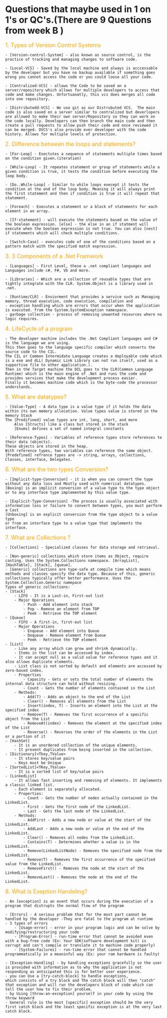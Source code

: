 # Questions that maybe used in 1 on 1's or QC's.(There are 9 Questions from week B )

<font size="4"> <span style="color: orange;">1. Types of Version Control Systems</span></font>

    - [Version-control-System] - also known as source control, is the practice of tracking and managing changes to software code.

    - [Local-VCS] - Saved by the local machine and always is acccessable by the developer but you have no backup available if something goes wrong you cannot access the code or you could loose all your code.

    - [Centralized-VCS] - allows the Code to be saved on a server/repository which allows for multiple developers to access that code and make changes. Unfortuanatly, this vcs does merges all code into one repository.

    - [Distributedd-VCS] - We use git as our Distrubuted VCS.  The main code is also saved on a server similar to centralized but deverlopers are allowed to make their own server/Repository so they can work on the code locally. Developers can then branch the main code and then create a pull requests to allow push their code and once reviewed it can be merged. DVCS's also provide ever developer with the code history. Allows for multiple levels of protection.

<font size="4"> <span style="color: orange;">2. Difference between the loops and statements?</span></font>

    - [For-Loop] - Exectutes a sequence of statements multiple times based on the condition given.(iteration)

    - [While-Loop] - It repeates statement or group of statements while a given condition is true, it tests the condition before executing the loop body.

    - [Do..While-Loop] - Similar to while loops execept it tests the condition at the end of the loop body. Meaning it will always print the first statement and then if condition is true it will repeat that statement.

    - [Foreach] - Executes a statement or a block of statements for each element in an array.

    - [If-statement] - will execute the statements based on the value of the boolean expression. [else] - the else in an if statment will execute when the boolean expression is not true. You can also [nest] if statements which will check multiple conditions.

    - [Switch-Case] - executes code of one of the conditions based on a pattern match with the specified match expression.

<font size="4"> <span style="color: orange;">3. 3 Components of a .Net Framwork</span></font>

    - [Languages] - First Level, these a .net compliant languages and Languages include c#, F#, Vb and more.

    - [Libraries] - Which are a collection of reusable types that are tightly integrate with the CLR. System.Object is a library used in .net.

    - [Runtime/CLR] - Enviorment that provides a service such as Managing memory, thread execution, code execution, compilation and
    - exception handling which are errors that occur when the application is executed. from the System.SystemException namespace.
    - garbage collection - process of removing unwanted resources where no logic requires.

<font size="4"> <span style="color: orange;">4. LifeCycle of a program</span></font>

    - The developer machine includes the .Net Compliant languages and C# is the language we are using.
    This then goes to the language specific compiler which converts the source code to the CIL.
    The CIL or Common Intermidate Language creates a deployable code which is a exe and dLL( Dynamic Link Library can not run itself, used as a supportive file to other application.).
    Then in the Target machine the DIL goes to the CLR(Common Language Runtime) which is the main engine of .Net and runs the code and provides services that make the development process easier.
    Finally it becomes machine code which is the byte-code the processor understands.

<font size="4"> <span style="color: orange;">5. What are datatypes?</span></font>

    - [Value-Type] - A data type is a value type if it holds the data within its own memory allocation. Value types value is stored in the memory Stack
    The [Predifined] value types are int, long, short, and more
        Also [Structs] like a class but stored in the stack
        [Enums] defines a set of named integral constants

    - [Reference-Types] - Variables of reference types store references to their data (objects).
    These objects are stored in the heap.
    With reference types, two variables can reference the same object.
    [Predefined] refrence types are -> string, arrays, collections, Classes, interface, Delegates.

<font size="4"> <span style="color: orange;">6. What are the two types Conversion?</span></font>

    - [Implicit-type-Conversion] - it is when you can convert the type without any data loss and Mostly used with numerical datatypes.
    [Boxing] is an implicit conversion of a value type to the type object
    or to any interface type implemented by this value type.

    - [Explicit-Type-Conversion] -The process is usually associated with information loss or failure to convert between types, you must perform a Cast
    [Unboxing] is an explicit conversion from the type object to a value type
    or from an interface type to a value type that implements the interface.

<font size="4"> <span style="color: orange;">7. What are Collections ?</span></font>

    - [Collections] - Specialized classes for data storage and retrieval.

    - [Non-generic] collections which store items as Object, require casting. Uses the System.Collections namespace. [ArrayList], [HashTable], [Stack], [queue].
    - [Generic] collections are type-safe at compile time which means methods and classes specify the data type. Because of this, generic collections typically offer better performance. Uses the System.Collection.Generic namepace
    Types of generic collections:
    - [Stack]
        - LIFO - It is a Last-in, First-out list
        - Major Operations
            - Push - Add element into stack
            - Pop - Remove an element from TOP
            - Peek - Retrieve the TOP element
    - [Queue]
        - FIFO - A first-in, first-out list
        - Major Operations
            - Enqueue - Add element into Queue
            - Dequeue - Remove element from Queue
            - Peek - Retrieve the TOP element
    - [List]
        - Like any array which can grow and shrink dynamically.
        - Items in the list can be accessed by index.
        - It can accept null as a valid value for reference types and it also allows duplicate elements.
        - List class is not sorted by default and elements are accessed by zero-based index.
        - Properties
            - Capacity - Gets or sets the total number of elements the internal data structure can hold without resizing.
            - Count - Gets the number of elements contained in the List
        - Methods:
            - Add(T) - Adds an object to the end of the List
            - Clear() - Removes all elements from the List
            - Insert(index, T) - Inserts an element into the List at the specified index
            - Remove(T) - Removes the first occurrence of a specific object from the List
            - RemoveAt(index) - Removes the element at the specified index of the List
            - Reverse() - Reverses the order of the elements in the List or a portion of it
    - [HashSet]
        - It is an unordered collection of the unique elements.
        - It prevent duplicates from being inserted in the collection.
    - [Dictionary]<Tkey,TValue>
        - It stores key/value pairs
        - Keys must be Unique
    - [SortedList]<TKey,TValue>
        - It is a sorted list of key/value pairs
    - [LinkedList]
        - It allows fast inserting and removing of elements. It implements a classic linked list.
        - Each element is separately allocated.
        - Properties:
            - Count - Gets the number of nodes actually contained in the LinkedList.
            - First - Gets the first node of the LinkedList.
            - Last - Gets the last node of the LinkedList.
        - Methods:
            - AddFirst - Adds a new node or value at the start of the LinkedList.
            - AddLast - Adds a new node or value at the end of the LinkedList.
            - Clear() - Removes all nodes from the LinkedList.
            - Contains(T) - Determines whether a value is in the LinkedList.
            - Remove(LinkedListNode) - Removes the specified node from the LinkedList.
            - Remove(T) - Removes the first occurrence of the specified value from the LinkedList.
            - RemoveFirst() - Removes the node at the start of the LinkedList.
            - RemoveLast() - Removes the node at the end of the LinkedList.

<font size="4"> <span style="color: orange;">8. What is Exeption Handeling?</span></font>

    - An [exception] is an event that occurs during the execution of a program that distrupts the normal flow of the program

    - [Errors] - A serious problem that for the most part cannot be handled by the developer -They are fatal to the program at runtime
    - 3 types of errors
        - [Usage-error] - error in your program logic and can be solve by modifying/restructuring your code
        - [Program-Error] - run-time error that cannot be avoided even with a bug-free code (Ex: Your SDK(software development kit) is corrupt and can't compile or translate it to machine code properly)
        - [System-Failures] - run-time error that cannot be handled programmatically in a meaninful way (Ex: your ram hardware is faulty)

    - [Exception-Handling] - by handling exceptions gracefully so the user is provided with information as to why the application is not responding as anticipated this is for better user experience.
    - you can Use a [try-catch-block] to handle exceptions,
    which consists of a try block and The catch block will then "catch" that exception and will run the developers block of code which can tell the user how to fix their problem.
    - by Using [throw-an-exception] yourself in your code by using the throw keyword
    - General rule is the most [specific] exception should be the very first catch block and the least specific exception is at the very last catch block.
